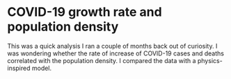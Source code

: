 # COVID-19 growth rate and population density

This was a quick analysis I ran a couple of months back out of curiosity. I was wondering whether the rate of increase of COVID-19 cases and deaths correlated with the population density. I compared the data with a physics-inspired model. 
